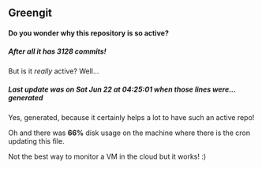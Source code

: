## Greengit

#### Do you wonder why this repository is so active?

##### After all it has 3128 commits!

But is it *really* active? Well...

##### Last update was on Sat Jun 22 at 04:25:01 when those lines were... generated

Yes, generated, because it certainly helps a lot to have such an active repo!

Oh and there was **66%** disk usage on the machine
where there is the cron updating this file.

Not the best way to monitor a VM in the cloud but it works! :)

